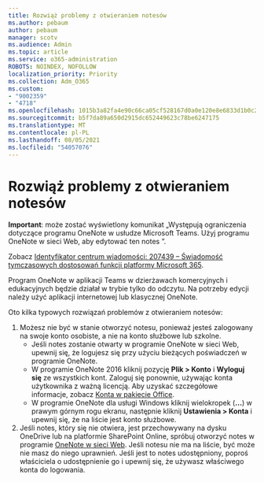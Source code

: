```yaml
---
title: Rozwiąż problemy z otwieraniem notesów
ms.author: pebaum
author: pebaum
manager: scotv
ms.audience: Admin
ms.topic: article
ms.service: o365-administration
ROBOTS: NOINDEX, NOFOLLOW
localization_priority: Priority
ms.collection: Adm_O365
ms.custom:
- "9002359"
- "4718"
ms.openlocfilehash: 1015b3a82fa4e90c66ca05cf528167d0a0e120e8e6833d1b0c21948f453436b8
ms.sourcegitcommit: b5f7da89a650d2915dc652449623c78be6247175
ms.translationtype: MT
ms.contentlocale: pl-PL
ms.lasthandoff: 08/05/2021
ms.locfileid: "54057076"
---
```

# <a name="fix-issues-with-opening-notebooks"></a>Rozwiąż problemy z otwieraniem notesów

**Important**: może zostać wyświetlony komunikat „Występują ograniczenia dotyczące programu OneNote w usłudze Microsoft Teams. Użyj programu OneNote w sieci Web, aby edytować ten notes ”.

Zobacz [Identyfikator centrum wiadomości: 207439 – Świadomość tymczasowych dostosowań funkcji platformy Microsoft 365](https://admin.microsoft.com/Adminportal/Home?source=applauncher#MessageCenter?id=MC207439).

Program OneNote w aplikacji Teams w dzierżawach komercyjnych i edukacyjnych będzie działał w trybie tylko do odczytu. Na potrzeby edycji należy użyć aplikacji internetowej lub klasycznej OneNote.

Oto kilka typowych rozwiązań problemów z otwieraniem notesów:

1. Możesz nie być w stanie otworzyć notesu, ponieważ jesteś zalogowany na swoje konto osobiste, a nie na konto służbowe lub szkolne.
    - Jeśli notes zostanie otwarty w programie OneNote w sieci Web, upewnij się, że logujesz się przy użyciu bieżących poświadczeń w programie OneNote.
    - W programie OneNote 2016 kliknij pozycję **Plik > Konto** i **Wyloguj się** ze wszystkich kont. Zaloguj się ponownie, używając konta użytkownika z ważną licencją. Aby uzyskać szczegółowe informacje, zobacz [Konta w pakiecie Office](https://support.office.com/article/accounts-in-office-628ea040-f265-49de-b986-be09c3ebf8a9). 
    - W programie OneNote dla usługi Windows kliknij wielokropek (**…**) w prawym górnym rogu ekranu, następnie kliknij **Ustawienia > Konta** i upewnij się, że na liście jest konto służbowe. 
2. Jeśli notes, który się nie otwiera, jest przechowywany na dysku OneDrive lub na platformie SharePoint Online, spróbuj otworzyć notes w programie [OneNote w sieci Web](https://onenote.com). Jeśli notesu nie ma na liście, być może nie masz do niego uprawnień. Jeśli jest to notes udostępniony, poproś właściciela o udostępnienie go i upewnij się, że używasz właściwego konta do logowania.
